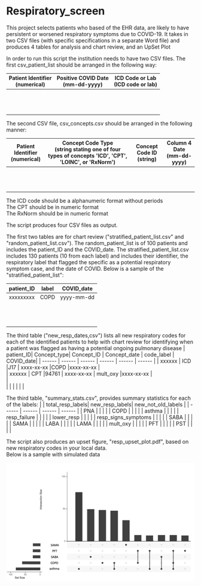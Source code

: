 # Respiratory_screen
This project selects patients who based of the EHR data, are likely to have persistent or worsened respiratory symptoms due to COVID-19. It takes in two CSV files (with specific specifications in a separate Word file) and produces 4 tables for analysis and chart review, and an UpSet Plot

In order to run this script the institution needs to have two CSV files. The first csv_patient_list should be arranged in the following way:

| Patient Identifier <br /> (numerical)	 | Positive COVID Date <br /> (mm-dd-yyyy) | ICD Code or Lab <br />  (ICD code or lab) | 
| ------ | ------ | ------ | 
| <br /> | |  | 
| <br /> |  | | 
| <br /> |  | | 


The second CSV file, csv_concepts.csv should be arranged in the following manner:

| Patient Identifier <br /> (numerical)	| Concept Code Type <br /> (string stating one of four types of concepts 'ICD', 'CPT', 'LOINC', or 'RxNorm') | Concept Code ID <br /> (string)	 | Column 4 Date <br /> (mm-dd-yyyy)  |
| ------ | ------ | ------ | ------ |
| <br /> |  | |  |
| <br /> |  | |  |
| <br /> |  | | 

The ICD code should be a alphanumeric format without periods  <br /> 
The CPT should be in numeric format  <br /> 
The RxNorm should be in numeric format   <br /> 


The script produces four CSV files as output.

The first two tables are for chart review ("stratified_patient_list.csv" and "random_patient_list.csv"). The random_patient_list is of 100 patients and includes the patient_ID and the COVID_date. The stratified_patient_list.csv includes 130 patients (10 from each label) and includes their identifier, the respiratory label that flagged the specific as a potential respiratory symptom case, and the date of COVID. Below is a sample of the "stratified_patient_list": 

| patient_ID| label| COVID_date |
| ------ | ------ | ------ | 
| xxxxxxxxx | COPD | yyyy-mm-dd | 
| <br /> |  | |  
| <br /> |  | | 
| <br /> |  | | 

The third table ("new_resp_dates,csv") lists all new respiratory codes for each of the identified patients to help with chart review for identifying when a patient was flagged as having a potential ongoing pulmonary disease
| patient_ID| Concept_type| Concept_ID | Concept_date | code_label | COVID_date|
| ------ | ------ | ------ |  ------ | ------ | ------ | 
| xxxxxx | ICD |J17 | xxxx-xx-xx |COPD |xxxx-xx-xx  |  
| xxxxxx | CPT |94761 | xxxx-xx-xx  | mult_oxy |xxxx-xx-xx  |  
| <br /> |  | |  | |  |  


The third table, "summary_stats.csv", provides summary statistics for each of the labels: 
| | total_resp_labels| new_resp_labels| new_not_old_labels |
| ------ | ------ | ------ | ------ | 
| PNA |  | |  | 
| COPD |  | |  |
| asthma |  | |  | 
| resp_failure |  | |  |
| lower_resp |  | |  | 
| resp_signs_symptoms |  | |  |
| SABA |  | |  | 
| SAMA |  | |  |
| LABA |  | |  | 
| LAMA |  | |  |
| mult_oxy |  | |  | 
| PFT |  | |  |
| PST |  | |  |

The script also produces an upset figure, "resp_upset_plot.pdf",  based on new respiratory codes in your local data. <br />
Below is a sample with simulated data

![Upset](simulated_upset.png)
